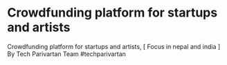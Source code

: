 # Crowdfunding platform for startups and artists 
Crowdfunding platform for startups and artists, [ Focus in nepal and india ] By Tech Parivartan Team #techparivartan


